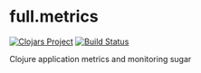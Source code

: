 # full.metrics

[![Clojars Project](https://img.shields.io/clojars/v/fullcontact/full.metrics.svg)](https://clojars.org/fullcontact/full.metrics)
[![Build Status](https://travis-ci.org/fullcontact/full.metrics.svg?branch=master)](https://travis-ci.org/fullcontact/full.metrics)

Clojure application metrics and monitoring sugar
